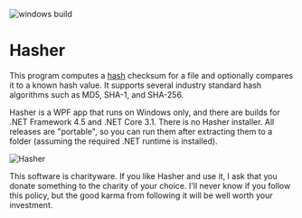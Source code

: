 ![windows build](https://github.com/menees/Hasher/workflows/windows%20build/badge.svg)

# Hasher

This program computes a [hash](https://en.wikipedia.org/wiki/Hash_function)
checksum for a file and optionally compares it to a known hash value.
It supports several industry standard hash algorithms such as MD5, SHA-1, and SHA-256.

Hasher is a WPF app that runs on Windows only, and there are builds for .NET Framework 4.5
and .NET Core 3.1. There is no Hasher installer. All releases are "portable", so you can run
them after extracting them to a folder (assuming the required .NET runtime is installed).

![Hasher](http://www.menees.com/Images/Hasher.png)

This software is charityware.  If you like Hasher and use it, I ask that you donate something
to the charity of your choice.  I'll never know if you follow this policy, but the good karma
from following it will be well worth your investment.
